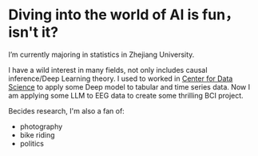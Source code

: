 # Diving into the world of AI is fun， isn't it?

I’m currently majoring in statistics in Zhejiang University. 

I have a wild interest in many fields, not only includes causal inference/Deep Learning theory.
I used to  worked in [Center for Data Science](http://cds.zju.edu.cn/) to apply some Deep model to tabular and time series data.
Now I am applying some LLM to EEG data to create some thrilling BCI project.

Becides research, I'm also a fan of:
- photography
- bike riding
- politics
